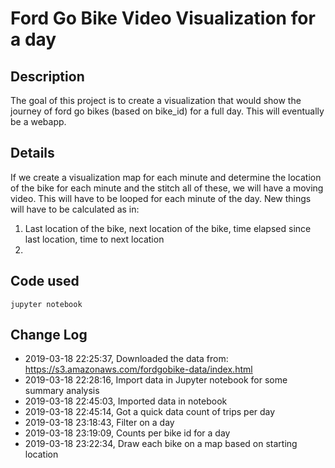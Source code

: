 
# Ford Go Bike Video Visualization for a day
## Description
The goal of this project is to create a visualization that would show the journey of ford go bikes (based on bike_id) for a full day.
This will eventually be a webapp. 

## Details 
If we create a visualization map for each minute and determine the location of the bike for each minute and the stitch all of these, we will have a moving video. 
This will have to be looped for each minute of the day.
New things will have to be calculated as in: 
1. Last location of the bike, next location of the bike, time elapsed since last location, time to next location 
2. 

## Code used 
```
jupyter notebook
```

## Change Log 
* 2019-03-18 22:25:37, Downloaded the data from: https://s3.amazonaws.com/fordgobike-data/index.html
* 2019-03-18 22:28:16, Import data in Jupyter notebook for some summary analysis 
* 2019-03-18 22:45:03, Imported data in notebook
* 2019-03-18 22:45:14, Got a quick data count of trips per day
* 2019-03-18 23:18:43, Filter on a day
* 2019-03-18 23:19:09, Counts per bike id for a day
* 2019-03-18 23:22:34, Draw each bike on a map based on starting location 
